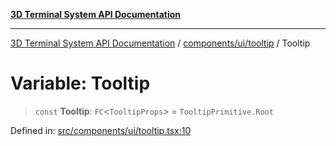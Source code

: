 [**3D Terminal System API Documentation**](../../../../README.md)

***

[3D Terminal System API Documentation](../../../../README.md) / [components/ui/tooltip](../README.md) / Tooltip

# Variable: Tooltip

> `const` **Tooltip**: `FC`\<`TooltipProps`\> = `TooltipPrimitive.Root`

Defined in: [src/components/ui/tooltip.tsx:10](https://github.com/Dicommunitas/ThreeJS_Terminal_3D/blob/badc3233eff8eb21985e1864af032399a617b0af/src/components/ui/tooltip.tsx#L10)
